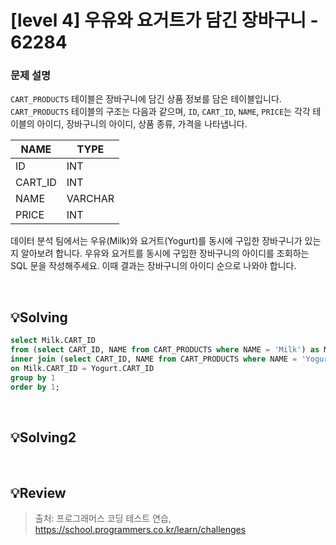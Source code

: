 # [level 4] 우유와 요거트가 담긴 장바구니 - 62284 


### 문제 설명

<p><code>CART_PRODUCTS</code> 테이블은 장바구니에 담긴 상품 정보를 담은 테이블입니다. <code>CART_PRODUCTS</code> 테이블의 구조는 다음과 같으며, <code>ID</code>, <code>CART_ID</code>, <code>NAME</code>, <code>PRICE</code>는 각각 테이블의 아이디, 장바구니의 아이디, 상품 종류, 가격을 나타냅니다.</p>
<table class="table">
        <thead><tr>
<th>NAME</th>
<th>TYPE</th>
</tr>
</thead>
        <tbody><tr>
<td>ID</td>
<td>INT</td>
</tr>
<tr>
<td>CART_ID</td>
<td>INT</td>
</tr>
<tr>
<td>NAME</td>
<td>VARCHAR</td>
</tr>
<tr>
<td>PRICE</td>
<td>INT</td>
</tr>
</tbody>
      </table>
<p>데이터 분석 팀에서는 우유(Milk)와 요거트(Yogurt)를 동시에 구입한 장바구니가 있는지 알아보려 합니다. 우유와 요거트를 동시에 구입한 장바구니의 아이디를 조회하는 SQL 문을 작성해주세요. 이때 결과는 장바구니의 아이디 순으로 나와야 합니다.</p>

<br />

## 💡Solving
```sql
select Milk.CART_ID
from (select CART_ID, NAME from CART_PRODUCTS where NAME = 'Milk') as Milk
inner join (select CART_ID, NAME from CART_PRODUCTS where NAME = 'Yogurt') as Yogurt
on Milk.CART_ID = Yogurt.CART_ID
group by 1
order by 1;
```

<br />

## 💡Solving2

<br />

## 💡Review




> 출처: 프로그래머스 코딩 테스트 연습, https://school.programmers.co.kr/learn/challenges
